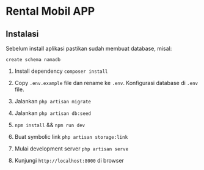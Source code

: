# Rental Mobil APP
## Instalasi
Sebelum install aplikasi pastikan sudah membuat database, misal:
```
create schema namadb
```

1. Install dependency `composer install`

2. Copy `.env.example` file dan rename ke `.env`. Konfigurasi database di `.env` file.

3. Jalankan `php artisan migrate`

4. Jalankan `php artisan db:seed`

5. `npm install` && `npm run dev`

6. Buat symbolic link `php artisan storage:link`

7. Mulai development server `php artisan serve`

8. Kunjungi `http://localhost:8000` di browser

